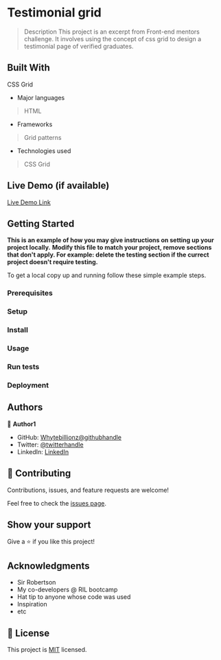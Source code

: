 # Testimonial grid[](https://img.shields.io/badge/Microverse-blueviolet)

> Description
This project is an excerpt from Front-end mentors challenge. It involves using the concept of css grid to design a testimonial page of verified graduates.


## Built With
CSS Grid

- Major languages

>HTML
- Frameworks

>Grid patterns

- Technologies used

>CSS Grid

## Live Demo (if available)

[Live Demo Link](https://livedemo.com)


## Getting Started

**This is an example of how you may give instructions on setting up your project locally.**
**Modify this file to match your project, remove sections that don't apply. For example: delete the testing section if the currect project doesn't require testing.**


To get a local copy up and running follow these simple example steps.

### Prerequisites

### Setup

### Install

### Usage

### Run tests

### Deployment



## Authors

👤 **Author1**

- GitHub: [Whytebillionz@githubhandle](https://github.com/githubhandle)
- Twitter: [@twitterhandle](https://twitter.com/twitterhandle)
- LinkedIn: [LinkedIn](https://linkedin.com/in/linkedinhandle)



## 🤝 Contributing

Contributions, issues, and feature requests are welcome!

Feel free to check the [issues page](../../issues/).

## Show your support

Give a ⭐️ if you like this project!

## Acknowledgments

- Sir Robertson
- My co-developers @ RIL bootcamp
- Hat tip to anyone whose code was used
- Inspiration
- etc

## 📝 License

This project is [MIT](./MIT.md) licensed.
